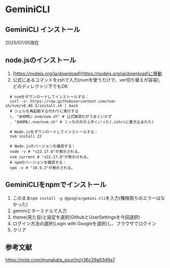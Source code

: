 # GeminiCLI

## GeminiCLI インストール

2025/07/05現在

## node.jsのインストール

1. [https://nodejs.org/ja/download](https://nodejs.org/ja/download)に移動
2. 公式にあるコマンドをzshで入力(nvmを使うだけで、ver切り替えが容易), どのディレクトリ下でもOK
```
  # nvmをダウンロードしてインストールする：  
  curl -o- https://raw.githubusercontent.com/nvm-sh/nvm/v0.40.3/install.sh | bash  
  # シェルを再起動する代わりに実行する  
  \. "$HOME/.nvm/nvm.sh" # 公式推奨だがうまくいかず
  . "$HOME/.nvm/nvm.sh" # こっちの方が上手くいった(.zshrcに書き込まれた)
  
  # Node.jsをダウンロードしてインストールする：  
  nvm install 22  

  # Node.jsのバージョンを確認する：  
  node -v # "v22.17.0"が表示される。  
  nvm current # "v22.17.0"が表示される。  
  # npmのバージョンを確認する：  
  npm -v # "10.9.2"が表示される。   
```

## GeminiCLIをnpmでインストール

1. このまま`npm install -g @google/gemini-cli`を入力(権限周りのエラーはなかった)
2. geminiとターミナルで入力
3. theme(見た目)と設定を選択(GithubとUserSettingsを今回選択)
4. ログイン方法の選択(Login with Googleを選択)し、ブラウザでログイン
5. クリア

## 参考文献

https://note.com/munakata_souri/n/n36c29a93d9a7
